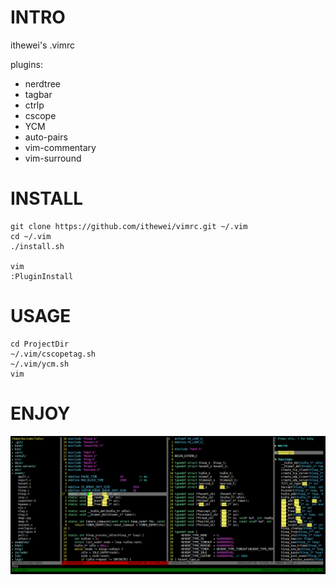 # INTRO

ithewei's .vimrc

plugins:
- nerdtree
- tagbar
- ctrlp
- cscope
- YCM
- auto-pairs
- vim-commentary
- vim-surround

# INSTALL
```
git clone https://github.com/ithewei/vimrc.git ~/.vim
cd ~/.vim
./install.sh

vim
:PluginInstall
```

# USAGE
```
cd ProjectDir
~/.vim/cscopetag.sh
~/.vim/ycm.sh
vim
```

# ENJOY
![vim.png](vim.png)
